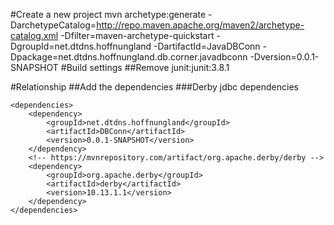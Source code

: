 #Create a new project
mvn archetype:generate -DarchetypeCatalog=http://repo.maven.apache.org/maven2/archetype-catalog.xml -Dfilter=maven-archetype-quickstart -DgroupId=net.dtdns.hoffnungland -DartifactId=JavaDBConn -Dpackage=net.dtdns.hoffnungland.db.corner.javadbconn -Dversion=0.0.1-SNAPSHOT
#Build settings
##Remove junit:junit:3.8.1


#Relationship
##Add the dependencies
###Derby jdbc dependencies

	<dependencies>
		<dependency>
			<groupId>net.dtdns.hoffnungland</groupId>
			<artifactId>DBConn</artifactId>
			<version>0.0.1-SNAPSHOT</version>
		</dependency>
		<!-- https://mvnrepository.com/artifact/org.apache.derby/derby -->
		<dependency>
			<groupId>org.apache.derby</groupId>
			<artifactId>derby</artifactId>
			<version>10.13.1.1</version>
		</dependency>
	</dependencies>